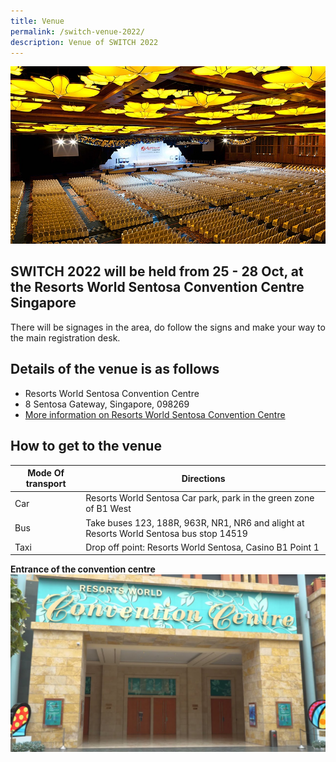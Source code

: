```yaml
---
title: Venue
permalink: /switch-venue-2022/
description: Venue of SWITCH 2022
---
```

![Resorts World Sentosa Convention Centre SWITCH 2022](/images/convention%20centre.jpg)

## **SWITCH 2022 will be held from 25 - 28 Oct, at the Resorts World Sentosa Convention Centre Singapore**

There will be signages in the area, do follow the signs and make your way to the main registration desk.

## Details of the venue is as follows
* Resorts World Sentosa Convention Centre 
* 8 Sentosa Gateway, Singapore, 098269
* [More information on Resorts World Sentosa Convention Centre ](https://www.rwsentosa.com/en)

## How to get to the venue

| Mode Of transport  | Directions | 
| -------- | -------- |
| Car  | Resorts World Sentosa Car park, park in the green zone of B1 West  |
| Bus |  Take buses 123, 188R, 963R, NR1, NR6 and alight at Resorts World Sentosa bus stop 14519 |
| Taxi | Drop off point: Resorts World Sentosa, Casino B1 Point 1

**Entrance of the convention centre**
![Entrance of Resorts World Sentosa Convention Centre SWITCH 2022](/images/maxresdefault%20(2).jpg)

